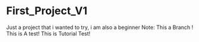 # First_Project_V1
Just a project that i wanted to try, i am also a beginner 
Note:
This a Branch !
This is A test!
This is Tutorial Test!

